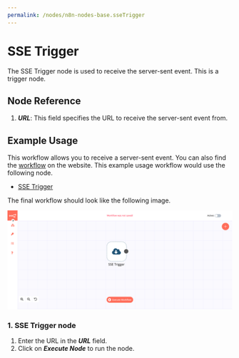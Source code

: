 ```yaml
---
permalink: /nodes/n8n-nodes-base.sseTrigger
---
```


# SSE Trigger

The SSE Trigger node is used to receive the server-sent event. This is a trigger node.

## Node Reference

1. ***URL***: This field specifies the URL to receive the server-sent event from.

## Example Usage

This workflow allows you to receive a server-sent event. You can also find the [workflow](https://n8n.io/workflows/639) on the website. This example usage workflow would use the following node.
- [SSE Trigger]()


The final workflow should look like the following image.

![A workflow with the SSE Trigger node](./workflow.png)


### 1. SSE Trigger node

1. Enter the URL in the ***URL*** field. 
2. Click on ***Execute Node*** to run the node.

